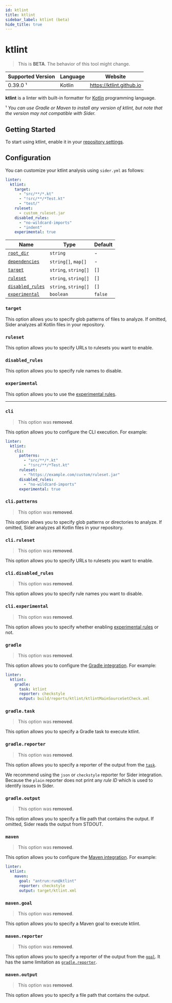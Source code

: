 ```yaml
---
id: ktlint
title: ktlint
sidebar_label: ktlint (beta)
hide_title: true
---
```


# ktlint

> This is **BETA**. The behavior of this tool might change.

| Supported Version | Language | Website                  |
| ----------------- | -------- | ------------------------ |
| 0.39.0 ¹          | Kotlin   | https://ktlint.github.io |

**ktlint** is a linter with built-in formatter for [Kotlin](https://kotlinlang.org) programming language.

¹ _You can use Gradle or Maven to install any version of ktlint, but note that the version may not compatible with Sider._

## Getting Started

To start using ktlint, enable it in your [repository settings](../../getting-started/repository-settings.md).

## Configuration

You can customize your ktlint analysis using `sider.yml` as follows:

```yaml
linter:
  ktlint:
    target:
      - "src/**/*.kt"
      - "!src/**/*Test.kt"
      - "test/"
    ruleset:
      - custom_ruleset.jar
    disabled_rules:
      - "no-wildcard-imports"
      - "indent"
    experimental: true
```

| Name                                                                                          | Type                 | Default |
| --------------------------------------------------------------------------------------------- | -------------------- | ------- |
| [`root_dir`](../../getting-started/custom-configuration.md#linteranalyzer_idroot_dir)         | `string`             | -       |
| [`dependencies`](../../getting-started/custom-configuration.md#linteranalyzer_iddependencies) | `string[]`, `map[]`  | -       |
| [`target`](#target)                                                                           | `string`, `string[]` | `[]`    |
| [`ruleset`](#ruleset)                                                                         | `string`, `string[]` | `[]`    |
| [`disabled_rules`](#disabled_rules)                                                           | `string`, `string[]` | `[]`    |
| [`experimental`](#experimental)                                                               | `boolean`            | `false` |

### `target`

This option allows you to specify glob patterns of files to analyze.
If omitted, Sider analyzes all Kotlin files in your repository.

### `ruleset`

This option allows you to specify URLs to rulesets you want to enable.

### `disabled_rules`

This option allows you to specify rule names to disable.

### `experimental`

This option allows you to use the [experimental rules](https://github.com/pinterest/ktlint#experimental-rules).

---

### `cli`

> This option was **removed**.

This option allows you to configure the CLI execution. For example:

```yaml
linter:
  ktlint:
    cli:
      patterns:
        - "src/**/*.kt"
        - "!src/**/*Test.kt"
      ruleset:
        - "https://example.com/custom/ruleset.jar"
      disabled_rules:
        - "no-wildcard-imports"
      experimental: true
```

### `cli.patterns`

> This option was **removed**.

This option allows you to specify glob patterns or directories to analyze.
If omitted, Sider analyzes all Kotlin files in your repository.

### `cli.ruleset`

> This option was **removed**.

This option allows you to specify URLs to rulesets you want to enable.

### `cli.disabled_rules`

> This option was **removed**.

This option allows you to specify rule names you want to disable.

### `cli.experimental`

> This option was **removed**.

This option allows you to specify whether enabling [experimental rules](https://github.com/pinterest/ktlint#experimental-rules) or not.

### `gradle`

> This option was **removed**.

This option allows you to configure the [Gradle integration](https://github.com/pinterest/ktlint#-with-gradle). For example:

```yaml
linter:
  ktlint:
    gradle:
      task: ktlint
      reporter: checkstyle
      output: build/reports/ktlint/ktlintMainSourceSetCheck.xml
```

### `gradle.task`

> This option was **removed**.

This option allows you to specify a Gradle task to execute ktlint.

### `gradle.reporter`

> This option was **removed**.

This option allows you to specify a reporter of the output from the [`task`](#gradletask).

We recommend using the `json` or `checkstyle` reporter for Sider integration.
Because the `plain` reporter does not print any _rule ID_ which is used to identify issues in Sider.

### `gradle.output`

> This option was **removed**.

This option allows you to specify a file path that contains the output.
If omitted, Sider reads the output from STDOUT.

### `maven`

> This option was **removed**.

This option allows you to configure the [Maven integration](https://github.com/pinterest/ktlint#-with-maven). For example:

```yaml
linter:
  ktlint:
    maven:
      goal: "antrun:run@ktlint"
      reporter: checkstyle
      output: target/ktlint.xml
```

### `maven.goal`

> This option was **removed**.

This option allows you to specify a Maven goal to execute ktlint.

### `maven.reporter`

> This option was **removed**.

This option allows you to specify a reporter of the output from the [`goal`](#mavengoal).
It has the same limitation as [`gradle.reporter`](#gradlereporter).

### `maven.output`

> This option was **removed**.

This option allows you to specify a file path that contains the output.
